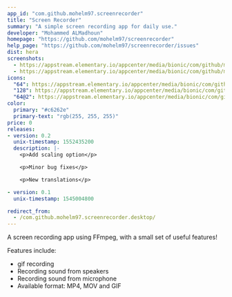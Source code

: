 ```yaml
---
app_id: "com.github.mohelm97.screenrecorder"
title: "Screen Recorder"
summary: "A simple screen recording app for daily use."
developer: "Mohammed ALMadhoun"
homepage: "https://github.com/mohelm97/screenrecorder"
help_page: "https://github.com/mohelm97/screenrecorder/issues"
dist: hera
screenshots:
  - https://appstream.elementary.io/appcenter/media/bionic/com/github/mohelm97.screenrecorder/98E144B73F6A64B11A5EB68D9EB14B4F/screenshots/image-1_orig.png
  - https://appstream.elementary.io/appcenter/media/bionic/com/github/mohelm97.screenrecorder/98E144B73F6A64B11A5EB68D9EB14B4F/screenshots/image-2_orig.png
icons:
  "64": https://appstream.elementary.io/appcenter/media/bionic/com/github/mohelm97.screenrecorder/98E144B73F6A64B11A5EB68D9EB14B4F/icons/64x64/com.github.mohelm97.screenrecorder_com.github.mohelm97.screenrecorder.png
  "128": https://appstream.elementary.io/appcenter/media/bionic/com/github/mohelm97.screenrecorder/98E144B73F6A64B11A5EB68D9EB14B4F/icons/128x128/com.github.mohelm97.screenrecorder_com.github.mohelm97.screenrecorder.png
  "64@2": https://appstream.elementary.io/appcenter/media/bionic/com/github/mohelm97.screenrecorder/98E144B73F6A64B11A5EB68D9EB14B4F/icons/64x64@2/com.github.mohelm97.screenrecorder_com.github.mohelm97.screenrecorder.png
color:
  primary: "#c6262e"
  primary-text: "rgb(255, 255, 255)"
price: 0
releases:
- version: 0.2
  unix-timestamp: 1552435200
  description: |-
    <p>Add scaling option</p>

    <p>Minor bug fixes</p>

    <p>New translations</p>

- version: 0.1
  unix-timestamp: 1545004800

redirect_from:
  - /com.github.mohelm97.screenrecorder.desktop/
---
```

<p>A screen recording app using FFmpeg, with a small set of useful features!</p>
<p>Features include:</p>
<ul>
  <li>gif recording</li>
  <li>Recording sound from speakers</li>
  <li>Recording sound from microphone</li>
  <li>Available format: MP4, MOV and GIF</li>
</ul>
